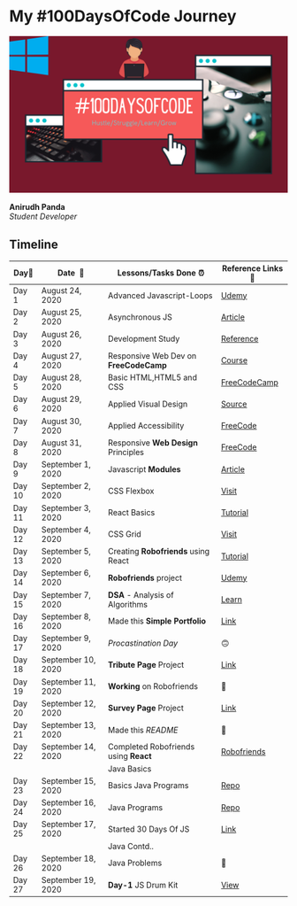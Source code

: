 # My #100DaysOfCode Journey

![100 Days Of Code](https://github.com/AnirudhPanda/100DaysOfCode/blob/master/Aquamarine%20and%20Orange%20Bordered%20Games%20Collection%20YouTube%20Channel%20Art.png)



**Anirudh Panda**  
*Student Developer* 

## Timeline

|**Day:pushpin:**|**Date &nbsp;:calendar:**|**Lessons/Tasks Done :alarm_clock:**| **Reference Links :link:**|
|------|-----------------|--------------------|---------------------|
|Day 1|August 24, 2020| Advanced Javascript-Loops | [Udemy](https://www.udemy.com/share/101WLWAEEbd15QR3UD/)|
|Day 2|August 25, 2020| Asynchronous JS | [Article](https://blog.bitsrc.io/understanding-asynchronous-javascript-the-event-loop-74cd408419ff)|
|Day 3|August 26, 2020| Development Study  | [Reference](https://www.udemy.com/share/101WLWAEEbd15QR3UD/)|
|Day 4|August 27, 2020| Responsive Web Dev on **FreeCodeCamp**| [Course](https://www.freecodecamp.org/learn/)|
|Day 5|August 28, 2020| Basic HTML,HTML5 and CSS | [FreeCodeCamp](https://www.freecodecamp.org/learn/) |
|Day 6|August 29, 2020| Applied Visual Design | [Source](https://www.freecodecamp.org/learn/)|
|Day 7|August 30, 2020| Applied Accessibility |[FreeCode](#)|
|Day 8|August 31, 2020| Responsive **Web Design** Principles | [FreeCode](https://www.freecodecamp.org/learn/)|
|Day 9|September 1, 2020| Javascript **Modules** | [Article](https://flaviocopes.com/es-modules/#:~:text=ES%20Modules%20is%20the%20ECMAScript,by%20ECMAScript%20and%20then%20implemented)|
|Day 10|September 2, 2020| CSS Flexbox | [Visit](https://www.freecodecamp.org/learn/)	|
|Day 11|September 3, 2020| React Basics | [Tutorial](https://www.udemy.com/share/101WLWAEEbd15QR3UD/)|
|Day 12|September 4, 2020| CSS Grid | [Visit](https://www.freecodecamp.org/learn/)|
|Day 13|September 5, 2020| Creating **Robofriends** using React | [Tutorial](https://www.udemy.com/course/the-complete-web-developer-zero-to-mastery/learn/lecture/16504546#questions)|
|Day 14|September 6, 2020| **Robofriends** project | [Udemy]()|
|Day 15|September 7, 2020| **DSA** - Analysis of Algorithms | [Learn](#)|
|Day 16|September 8, 2020| Made this **Simple Portfolio** | [Link](anirudhpanda-portfolio.netlify.app)
|Day 17|September 9, 2020| *Procastination Day*	| :upside_down_face: |
|Day 18|September 10, 2020| **Tribute Page** Project | [Link](https://codepen.io/anirudhpanda/full/BaKxyox) |
|Day 19|September 11, 2020| **Working** on Robofriends | :face_with_thermometer:|
|Day 20|September 12, 2020| **Survey Page** Project| [Link](https://codepen.io/anirudhpanda/full/mdPLpjL)|
|Day 21|September 13, 2020| Made this *README* | :smiling_face_with_three_hearts: |
|Day 22|September 14, 2020| Completed Robofriends using **React** | [Robofriends](anirudhpanda.github.io/robofriends/)|
||| Java Basics | |
|Day 23|September 15, 2020| Basics Java Programs | [Repo](https://github.com/AnirudhPanda/Basic-Java-Programs) |                     
|Day 24|September 16, 2020| Java Programs  | [Repo](https://github.com/AnirudhPanda/Basic-Java-Programs) |   
|Day 25|September 17, 2020| Started 30 Days Of JS | [Link](https://javascript30.com/)|
||| Java Contd.. | |
|Day 26|September 18, 2020| Java Problems | :see_no_evil:|
|Day 27|September 19, 2020| **Day-1** JS Drum Kit | [View](https://github.com/AnirudhPanda/30-days-Vanilla-JS/tree/master/JS%20Drum%20Kit)|

<!--|Day 28|September 20, 2020| Pure CSS Sunset CodePen | Updated :eyes:	| 
||| Spring Boot Basics | [Tutorial](https://www.youtube.com/channel/UCYt1sfh5464XaDBH0oH_o7Q)|
|Day 29|September 21, 2020| Sunset CodePen with some SVG | [View CodePen](https://codepen.io/chandrikadeb7/full/QWyMOvJ)|
|Day 30|September 22, 2020| Mentoring Session on **Effective Resume Building** | [See Slides](https://docs.google.com/presentation/d/1CgOyVOrniDx7wOL3NhYnFUefTJSjMwPPWRzELbd0jec/edit?usp=sharing)| 
|Day 31|September 23, 2020| *No Code Day* | :see_no_evil:| 
|Day 32|September 24, 2020| Implemented SVG to Sunset CodePen | [View CodePen](https://codepen.io/chandrikadeb7/full/QWyMOvJ) | 
|Day 33|September 25, 2020| Completed Spring Boot Tutorial | [Tutorial](https://www.youtube.com/channel/UCYt1sfh5464XaDBH0oH_o7Q)|
||| Applied for **Google Season Of Docs**| :page_facing_up:|
|Day 34|September 26, 2020| Portfolio Website Updated | :computer:| 
||| Received **30DaysOfKotlin** Certificate| [View Certificate](https://drive.google.com/file/d/1Qj02X9fcF7IIHHbdG2WBGDLSDVCFPeVZ/view?usp=sharing)|
|Day 35|September 27, 2020| Portfolio Website Deployed | [Visit Website](https://chandrikadeb7.github.io/)|
||| Published an article| [Visit Website](https://www.educative.io/edpresso/github-for-beginners)|
||| Event **Effective Resume & Online Profile Building** | Event Over :white_check_mark:| 
|Day 36|September 28, 2020| Portfolio Website Mobile Version Responsive | [Visit Website](https://chandrikadeb7.github.io/)|
|Day 37|September 29, 2020| Started CSS Placard Series | [View Collection](https://codepen.io/collection/DxypKO)|
||| FreeCodeCamp CSS tutorials | [Tutorial](https://www.freecodecamp.org/learn/)|
||| Microservices Tutorial| [Tutorial](https://www.edureka.co/blog/microservices-tutorial-with-example)|
|Day 38|September 30, 2020| FreeCodeCamp CSS tutorials | [Tutorial](https://www.freecodecamp.org/learn/)|
||| Microservices Tutorial| [Tutorial](https://www.edureka.co/blog/microservices-tutorial-with-example)|
|Day 39|October 1, 2020| Pure CSS Resume CodePen | [View CodePen](https://codepen.io/chandrikadeb7/full/jOWzPNd)|
|Day 40|October 2, 2020| Mentoring Session for Online Portfolio Building | [View Slides](https://docs.google.com/presentation/d/1WQXvYIE_Q1qESSDclLgZgJL4NJ98jD23tr8mMz7UT28/edit?usp=sharing)|  -->





<!-- |Day 41|July 9, 2020| FreeCodeCamp CSS tutorials | [Tutorial](https://www.freecodecamp.org/learn/)|
||| Microservices Tutorial| [Tutorial](https://www.edureka.co/blog/microservices-tutorial-with-example)|
|Day 42|July 10, 2020| Mentoring Session on **Effective Resume & Online Portfolio Building** | [View Slides](https://docs.google.com/presentation/d/1lWUtSAJx4Bl46Vrtt28Gn_SlRdGsO7JFZtbNIe3CX74/edit?usp=sharing)|
|Day 43|July 11, 2020| Client Website Requirements Specifications | [Visit Website](https://caimconsulting.vercel.app/)| 
|Day 44|July 12, 2020| Client Website Update| [Visit Website](https://caimconsulting.vercel.app/)| 
|Day 45|July 13, 2020| Client Website Deployed| [Visit Website](https://caimconsulting.vercel.app/)| 
|Day 46|July 14, 2020| Technical Writer Interview | :woman_office_worker:| 
|Day 47|July 15, 2020| Started intern **@iSmile Technologies** | [Offer Letter](https://drive.google.com/file/d/1atpaaCB4QXIas3Negexo6xhkS10nvoUy/view?usp=sharing)| 
|Day 48|July 16, 2020| Website Content Update | [Visit Website](https://www.ismiletechnologies.com/)| 
|Day 49|July 17, 2020| Received **GSSoC'20** Cerificate | [View Certificate](https://drive.google.com/file/d/19p1aLjFoMwbZXdO8MwYsNaITuQR5LFvT/view?usp=sharing) | 
|Day 50|July 18, 2020| Client Website Update| [Visit Website](https://caimconsulting.vercel.app/)| 
|||FreeCodeCamp Python Tutorials| [Tutorial](https://www.freecodecamp.org/learn/)| 
|Day 51|July 19, 2020| Client Website Update| [Visit Website](https://caimconsulting.vercel.app/)| 
||| Microservices Tutorial Completed| [Tutorial](https://www.edureka.co/blog/microservices-tutorial-with-example)|
|Day 52|July 20, 2020| Event **Pen in {CSS}** | [Register Now](https://tiny.cc/penincss)| 
|Day 53|July 21, 2020| iSmile Technologies Brochure designed| [See brochure](https://www.canva.com/design/DAECn7IhUrg/QgVdCcdY0kI_Sb8jKGqEcw/view?utm_content=DAECn7IhUrg&utm_campaign=designshare&utm_medium=link&utm_source=publishsharelink) | 
||| CSS Pizza CodePen| [View CodePen](https://codepen.io/chandrikadeb7/full/MWKLWBX)|
|Day 54|July 22, 2020| FreeCodeCamp Python Tutorials| [Tutorial](https://www.freecodecamp.org/learn/)| 
||| Documented progress **#100DaysOfCode** GitHub repo| [See Repo](https://github.com/chandrikadeb7/100DaysOfCode)|
|Day 55|July 23, 2020|  FreeCodeCamp Python Certification| [See Certificate](https://drive.google.com/file/d/11PoX1ZdfGdARRK2PJ2pooKD0v41Dbjvf/view?usp=sharing)|
||| Updated GitHub repo with **FreeCodeCamp Python** project solutions| [See Repo](https://github.com/chandrikadeb7/FreeCodeCamp-Projects)|
|Day 56|July 24, 2020| Pure CSS Cow Codepen | [View CodePen](https://codepen.io/chandrikadeb7/full/eYJXegE)| 
|Day 57|July 25, 2020| FreeCodeCamp projects| [Tutorial](https://www.freecodecamp.org/learn/)| 
|Day 58|July 26, 2020| FreeCodeCamp projects| [Tutorial](https://www.freecodecamp.org/learn/)| 
||| Working on a tech blog| :pen: :notebook:|
|Day 59|July 27, 2020| Blog - How I aced all my interviews? — A fresher’s guide | [See Blog](https://medium.com/coderbyte/how-i-aced-all-my-interviews-a-freshers-guide-b8a0b1b2694f)|
|Day 60|July 28, 2020| Twitter 3000 followers CodePen | [View CodePen](https://codepen.io/chandrikadeb7/full/RwrmJNR)|
|Day 61|July 29, 2020| *No Code Day* | :see_no_evil:| 
|Day 62|July 30, 2020| SDE Role starts | :rocket:
|Day 63|July 31, 2020| Basic Javascript Tutorial | [Tutorial](https://www.freecodecamp.org/learn/)|
|Day 64|August 1, 2020| Basic Javascript Tutorial | [Tutorial](https://www.freecodecamp.org/learn/)|
|Day 65|August 2, 2020| FreeCodeCamp projects| [Tutorial](https://www.freecodecamp.org/learn/)| 
|Day 66|August 3, 2020| CSS Rakshabandhan CodePen | [View CodePen](https://codepen.io/chandrikadeb7/full/gOrYMbW)|
|Day 67|August 4, 2020| Updated GitHub Readme | [See Readme](https://github.com/chandrikadeb7)| 
|Day 68|August 5, 2020| Basic Javascript ES6 | [Tutorial](https://www.freecodecamp.org/learn/)| 
|Day 69|August 6, 2020| Java Overview | :eyes:|
|Day 70|August 7, 2020| Basic Javascript ES6 | [Tutorial](https://www.freecodecamp.org/learn/)|
|Day 71|August 8, 2020| Java Overview | :hourglass:|
|Day 72|August 9, 2020| Java Overview | :rocket:|
|Day 73|August 10, 2020| Java Design Patterns | :jigsaw:|
||| Basic Javascript Regular Expressions | [Tutorial](https://www.freecodecamp.org/learn/)| 
|Day 74|August 11, 2020| Agile and Scrum | :rocket:|
||| Butterfly CodePen | [View CodePen](https://codepen.io/chandrikadeb7/full/qBZOZVX)|
|Day 75|August 12, 2020| Git commands, Maven | :eyes:|
|Day 76|August 13, 2020| Jenkins pipeline | :innocent:|
||| Basic Javascript Debugging | [Tutorial](https://www.freecodecamp.org/learn/)| 
|Day 77|August 14, 2020| Jenkins pipeline implementation | :innocent:|
||| Jira and Cucumber Testing Strategy | :cucumber:|
|Day 78|August 15, 2020| Java Coding Problems | [Practice](https://www.geeksforgeeks.org/)|
|Day 79|August 16, 2020| *No Code Day* | :panda_face:|
|Day 80|August 17, 2020| SOAP/REST API implementation | :computer:|
|Day 81|August 18, 2020| Java Spring architecture & bean config | :canned_food:|
|Day 82|August 19, 2020| Java Spring architecture & bean config | :canned_food:|
|Day 83|August 20, 2020| Microservices using Mockito | :rocket:|
|Day 84|August 21, 2020| Docker and Kubernetes | :ship:|
|Day 85|August 22, 2020| Docker and Kubernetes | :whale:|
|Day 86|August 23, 2020| *No Code Day* | :sleeping:|
|Day 87|August 24, 2020| Learnt about AWS | :cloud:|
|Day 88|August 25, 2020| Hosted an in-office session | :innocent:|
|Day 89|August 26, 2020| Java coding practice | :nerd_face:|
|Day 90|August 27, 2020| Java coding test | :student:|
|Day 91|August 28, 2020| Telecom Overview | :phone:|
|Day 92|August 29, 2020| Blog on CSS | [Read here](https://medium.com/analytics-vidhya/pure-css-art-from-zero-to-hero-b15d11f96702)|
|Day 93|August 30, 2020| Built a GitHub Action| [See here](https://github.com/chandrikadeb7/chandrikadeb7)|
|Day 94|August 31, 2020| Learnt about Maven and Perforce | :woman_technologist:|
|Day 95|Sept 1, 2020| Tweaks in caimconsulting.in| [See here](caimconsulting.in)|
|Day 96|Sept 2, 2020| Tweaks in caimconsulting.in| [See here](caimconsulting.in)|
|Day 97|Sept 3, 2020| Completing some projects| :metal:|
|Day 98|Sept 4, 2020| Final tweaks to caimconsulting.in | [See here](caimconsulting.in)|
|Day 99|Sept 5, 2020| Learning about DevOps | :robot:|
|Day 100|Sept 6, 2020| Challenge ends!! | :grin:| -->



